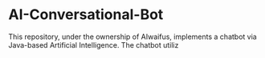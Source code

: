 # AI-Conversational-Bot
This repository, under the ownership of AIwaifus, implements a chatbot via Java-based Artificial Intelligence. The chatbot utiliz